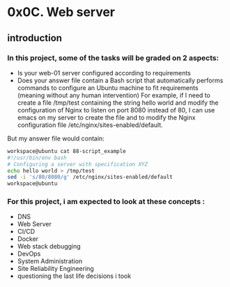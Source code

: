 # 0x0C. Web server

## introduction

### In this project, some of the tasks will be graded on 2 aspects:

- Is your web-01 server configured according to requirements
- Does your answer file contain a Bash script that automatically performs commands to configure an Ubuntu machine to fit requirements
(meaning without any human intervention)
For example, if I need to create a file /tmp/test containing the string hello world and modify the configuration of Nginx to listen on port 8080 instead of 80, I can use emacs on my server to create the file and to modify the Nginx configuration file /etc/nginx/sites-enabled/default.

But my answer file would contain:

```bash
workspace@ubuntu cat 88-script_example
#!/usr/bin/env bash
# Configuring a server with specification XYZ
echo hello world > /tmp/test
sed -i 's/80/8080/g' /etc/nginx/sites-enabled/default
workspace@ubuntu
```

### For this project, i am expected to look at these concepts :

- DNS
- Web Server
- CI/CD
- Docker
- Web stack debugging
- DevOps
- System Administration
- Site Reliability Engineering
- questioning the last life decisions i took
